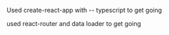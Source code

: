 Used create-react-app with -- typescript to get going

used react-router and data loader to get going


